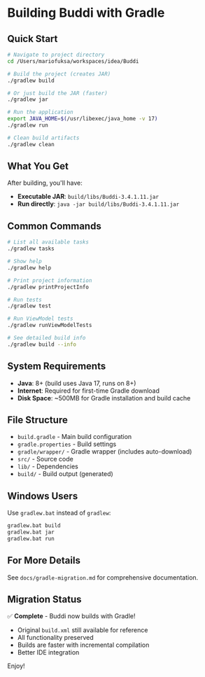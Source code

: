 # Building Buddi with Gradle

## Quick Start

```bash
# Navigate to project directory
cd /Users/mariofuksa/workspaces/idea/Buddi

# Build the project (creates JAR)
./gradlew build

# Or just build the JAR (faster)
./gradlew jar

# Run the application
export JAVA_HOME=$(/usr/libexec/java_home -v 17)
./gradlew run

# Clean build artifacts
./gradlew clean
```

## What You Get

After building, you'll have:

- **Executable JAR**: `build/libs/Buddi-3.4.1.11.jar`
- **Run directly**: `java -jar build/libs/Buddi-3.4.1.11.jar`

## Common Commands

```bash
# List all available tasks
./gradlew tasks

# Show help
./gradlew help

# Print project information
./gradlew printProjectInfo

# Run tests
./gradlew test

# Run ViewModel tests
./gradlew runViewModelTests

# See detailed build info
./gradlew build --info
```

## System Requirements

- **Java**: 8+ (build uses Java 17, runs on 8+)
- **Internet**: Required for first-time Gradle download
- **Disk Space**: ~500MB for Gradle installation and build cache

## File Structure

- `build.gradle` - Main build configuration
- `gradle.properties` - Build settings
- `gradle/wrapper/` - Gradle wrapper (includes auto-download)
- `src/` - Source code
- `lib/` - Dependencies
- `build/` - Build output (generated)

## Windows Users

Use `gradlew.bat` instead of `gradlew`:

```cmd
gradlew.bat build
gradlew.bat jar
gradlew.bat run
```

## For More Details

See `docs/gradle-migration.md` for comprehensive documentation.

## Migration Status

✅ **Complete** - Buddi now builds with Gradle!

- Original `build.xml` still available for reference
- All functionality preserved
- Builds are faster with incremental compilation
- Better IDE integration

Enjoy!
